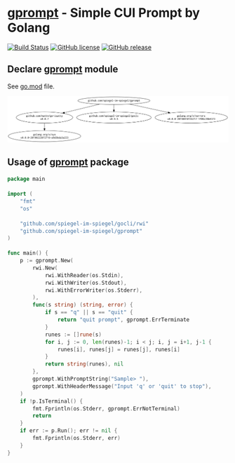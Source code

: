# [gprompt] - Simple CUI Prompt by Golang

[![Build Status](https://travis-ci.org/spiegel-im-spiegel/gprompt.svg?branch=master)](https://travis-ci.org/spiegel-im-spiegel/gprompt)
[![GitHub license](http://img.shields.io/badge/license-MIT-blue.svg)](https://raw.githubusercontent.com/spiegel-im-spiegel/gprompt/master/LICENSE)
[![GitHub release](http://img.shields.io/github/release/spiegel-im-spiegel/gprompt.svg)](https://github.com/spiegel-im-spiegel/gprompt/releases/latest)

## Declare [gprompt] module

See [go.mod](https://github.com/spiegel-im-spiegel/gprompt/blob/master/go.mod) file. 

![gprompt](./gprompt.png)

## Usage of [gprompt] package

```go
package main

import (
	"fmt"
	"os"

	"github.com/spiegel-im-spiegel/gocli/rwi"
	"github.com/spiegel-im-spiegel/gprompt"
)

func main() {
	p := gprompt.New(
		rwi.New(
			rwi.WithReader(os.Stdin),
			rwi.WithWriter(os.Stdout),
			rwi.WithErrorWriter(os.Stderr),
		),
		func(s string) (string, error) {
			if s == "q" || s == "quit" {
				return "quit prompt", gprompt.ErrTerminate
			}
			runes := []rune(s)
			for i, j := 0, len(runes)-1; i < j; i, j = i+1, j-1 {
				runes[i], runes[j] = runes[j], runes[i]
			}
			return string(runes), nil
		},
		gprompt.WithPromptString("Sample> "),
		gprompt.WithHeaderMessage("Input 'q' or 'quit' to stop"),
	)
	if !p.IsTerminal() {
		fmt.Fprintln(os.Stderr, gprompt.ErrNotTerminal)
		return
	}
	if err := p.Run(); err != nil {
		fmt.Fprintln(os.Stderr, err)
	}
}
```

[gprompt]: https://github.com/spiegel-im-spiegel/gprompt "spiegel-im-spiegel/gprompt: Simple CUI Prompt by Golang"
